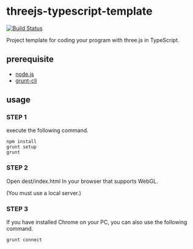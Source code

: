 threejs-typescript-template
===========================
[![Build Status](https://travis-ci.org/gyohk/threejs-typescript-template.png?branch=master)](https://travis-ci.org/gyohk/threejs-typescript-template)

Project template for coding your program with three.js in TypeScript.

## prerequisite
* [node.js](http://nodejs.org/)
* [grunt-cli](https://github.com/gruntjs/grunt-cli)

## usage
### STEP 1
execute the following command.
```
npm install
grunt setup
grunt
```
### STEP 2
Open dest/index.html In your browser that supports WebGL.

(You must use a local server.)

### STEP 3
If you have installed Chrome on your PC, you can also use the following command.
```
grunt connect
```
